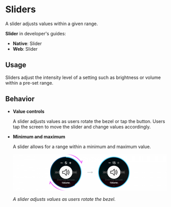 # Sliders



A slider adjusts values within a given range.

**Slider** in developer's guides:
- **Native**: Slider
- **Web**: Slider

## Usage

Sliders adjust the intensity level of a setting such as brightness or volume within a pre-set range.

## Behavior

-   **Value controls**

    A slider adjusts values as users rotate the bezel or tap the button. Users tap the screen to move the slider and change values accordingly.

-   **Minimum and maximum**

    A slider allows for a range within a minimum and maximum value.

    ![](media/10.9.2-800x194.png)

    *A slider adjusts values as users rotate the bezel.*
